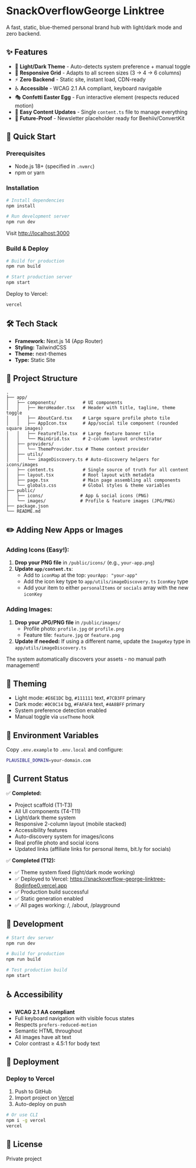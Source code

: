 # SnackOverflowGeorge Linktree

A fast, static, blue-themed personal brand hub with light/dark mode and zero backend.

## ✨ Features

- 🎨 **Light/Dark Theme** - Auto-detects system preference + manual toggle
- 📱 **Responsive Grid** - Adapts to all screen sizes (3 → 4 → 6 columns)
- ⚡ **Zero Backend** - Static site, instant load, CDN-ready
- ♿ **Accessible** - WCAG 2.1 AA compliant, keyboard navigable
- 🎭 **Confetti Easter Egg** - Fun interactive element (respects reduced motion)
- 🧩 **Easy Content Updates** - Single `content.ts` file to manage everything
- 🎯 **Future-Proof** - Newsletter placeholder ready for Beehiiv/ConvertKit

## 🚀 Quick Start

### Prerequisites

- Node.js 18+ (specified in `.nvmrc`)
- npm or yarn

### Installation

```bash
# Install dependencies
npm install

# Run development server
npm run dev
```

Visit [http://localhost:3000](http://localhost:3000)

### Build & Deploy

```bash
# Build for production
npm run build

# Start production server
npm start
```

Deploy to Vercel:
```bash
vercel
```

## 🛠️ Tech Stack

- **Framework:** Next.js 14 (App Router)
- **Styling:** TailwindCSS
- **Theme:** next-themes
- **Type:** Static Site

## 📁 Project Structure

```
.
├── app/
│   ├── components/          # UI components
│   │   ├── HeroHeader.tsx   # Header with title, tagline, theme toggle
│   │   ├── AboutCard.tsx    # Large square profile photo tile
│   │   ├── AppIcon.tsx      # App/social tile component (rounded square images)
│   │   ├── FeatureTile.tsx  # Large feature banner tile
│   │   └── MainGrid.tsx     # 2-column layout orchestrator
│   ├── providers/
│   │   └── ThemeProvider.tsx # Theme context provider
│   ├── utils/
│   │   └── imageDiscovery.ts # Auto-discovery helpers for icons/images
│   ├── content.ts           # Single source of truth for all content
│   ├── layout.tsx           # Root layout with metadata
│   ├── page.tsx             # Main page assembling all components
│   └── globals.css          # Global styles & theme variables
├── public/
│   ├── icons/              # App & social icons (PNG)
│   └── images/             # Profile & feature images (JPG/PNG)
├── package.json
└── README.md
```

## ✏️ Adding New Apps or Images

### Adding Icons (Easy!):
1. **Drop your PNG file** in `/public/icons/` (e.g., `your-app.png`)
2. **Update `app/content.ts`**:
   - Add to `iconMap` at the top: `yourApp: "your-app"`
   - Add the icon key type to `app/utils/imageDiscovery.ts` `IconKey` type
   - Add your item to either `personalItems` or `socials` array with the new `iconKey`

### Adding Images:
1. **Drop your JPG/PNG file** in `/public/images/`
   - Profile photo: `profile.jpg` or `profile.png`
   - Feature tile: `feature.jpg` or `feature.png`
2. **Update if needed:** If using a different name, update the `ImageKey` type in `app/utils/imageDiscovery.ts`

The system automatically discovers your assets - no manual path management!

## 🎨 Theming

- Light mode: `#E6E1DC` bg, `#111111` text, `#7CB3FF` primary
- Dark mode: `#0C0C14` bg, `#FAFAFA` text, `#4A8BFF` primary
- System preference detection enabled
- Manual toggle via `useTheme` hook

## 📝 Environment Variables

Copy `.env.example` to `.env.local` and configure:

```bash
PLAUSIBLE_DOMAIN=your-domain.com
```

## 🎯 Current Status

✅ **Completed:**
- Project scaffold (T1-T3)
- All UI components (T4-T11)
- Light/dark theme system
- Responsive 2-column layout (mobile stacked)
- Accessibility features
- Auto-discovery system for images/icons
- Real profile photo and social icons
- Updated links (affiliate links for personal items, bit.ly for socials)

✅ **Completed (T12):**
- ✅ Theme system fixed (light/dark mode working)
- ✅ Deployed to Vercel: https://snackoverflow-george-linktree-8odjnfpe0.vercel.app
- ✅ Production build successful
- ✅ Static generation enabled
- ✅ All pages working: /, /about, /playground

## 🧪 Development

```bash
# Start dev server
npm run dev

# Build for production
npm run build

# Test production build
npm start
```

## ♿ Accessibility

- **WCAG 2.1 AA compliant**
- Full keyboard navigation with visible focus states
- Respects `prefers-reduced-motion`
- Semantic HTML throughout
- All images have alt text
- Color contrast ≥ 4.5:1 for body text

## 🚀 Deployment

### Deploy to Vercel

1. Push to GitHub
2. Import project on [Vercel](https://vercel.com)
3. Auto-deploy on push

```bash
# Or use CLI
npm i -g vercel
vercel
```

## 📄 License

Private project

